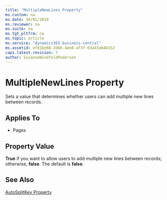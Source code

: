 ```yaml
---
title: "MultipleNewLines Property"
ms.custom: na
ms.date: 10/01/2018
ms.reviewer: na
ms.suite: na
ms.tgt_pltfrm: na
ms.topic: article
ms.service: "dynamics365-business-central"
ms.assetid: efd1be68-2d66-4ee8-af3f-63a43a64b152
caps.latest.revision: 7
author: SusanneWindfeldPedersen
---
```


 

# MultipleNewLines Property
Sets a value that determines whether users can add multiple new lines between records.  
  
## Applies To  
  
-   Pages  
  
## Property Value  
 **True** if you want to allow users to add multiple new lines between records; otherwise, **false**. The default is **false**.  
  
## See Also  
 [AutoSplitKey Property](devenv-autosplitkey-property.md)
